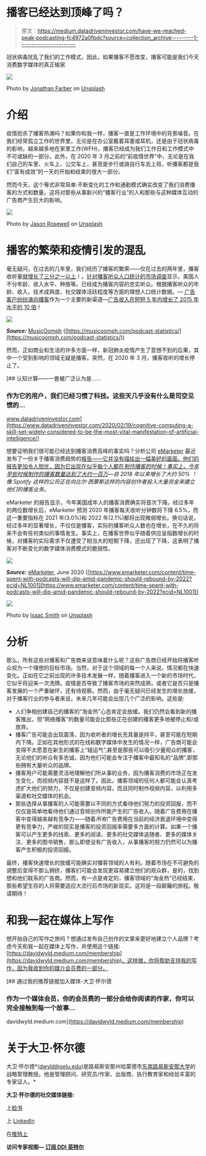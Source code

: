 # 播客已经达到顶峰了吗？

> 原文：<https://medium.datadriveninvestor.com/have-we-reached-peak-podcasting-fc4972a0fbdc?source=collection_archive---------1----------------------->

冠状病毒扰乱了我们的工作模式，因此，如果播客不愿改变，播客可能是我们今天消费数字媒体的真正输家

![](img/8ca1dc8729a0cede5369a23bb5346380.png)

Photo by [Jonathan Farber](https://unsplash.com/@farber?utm_source=medium&utm_medium=referral) on [Unsplash](https://unsplash.com?utm_source=medium&utm_medium=referral)

# 介绍

疫情扼杀了播客热潮吗？如果你和我一样，播客一直是工作环境中的背景噪音。在我们经常孤立工作的世界里，无论是在办公室戴着耳塞或耳机，还是由于冠状病毒的影响，越来越多地在家里工作(WFH)，播客已经成为我们工作日和工作模式中不可或缺的一部分。此外，在 2020 年 3 月之前的“前疫情世界”中，无论是在我们自己的车里、火车上、公交车上，甚至是步行或骑自行车去上班，听播客都是我们“富有成效”的一天的开始和结束的很大一部分。

然而今天，这个等式非常简单:不断变化的工作和通勤模式确实改变了我们消费播客的方式和数量。这将对那些从事新兴的“播客行业”的人和那些与这种媒体互动的广告商产生巨大的影响。

![](img/db6467a94660bee677effb7a64c9cc39.png)

Photo by [Jason Rosewell](https://unsplash.com/@jasonrosewell?utm_source=medium&utm_medium=referral) on [Unsplash](https://unsplash.com?utm_source=medium&utm_medium=referral)

# 播客的繁荣和疫情引发的混乱

毫无疑问，在过去的几年里，我们经历了播客的繁荣——仅在过去的两年里，播客收听量[就增长了三分之一以上](https://www.singlegrain.com/podcast/podcast-trends-2020/)！。[针对播客听众人口统计的市场调查](https://www.convinceandconvert.com/content-marketing/podcast-statistics-for-2020-charts-and-data/)显示，美国人不分年龄、收入水平、种族等。已经成为播客内容的忠实听众。根据播客听众的年龄、收入、技术成熟度、社交媒体活跃程度等方面的理想人口统计数据。— [广告客户纷纷涌向播客](https://www.bizjournals.com/bizwomen/news/latest-news/2019/06/advertisers-flock-to-podcasts-as-medium-grows.html?page=all)作为一个主要的新渠道—[广告收入在短短 5 年内增长了 2015 年水平的 10 倍](https://musicoomph.com/podcast-statistics/)！

![](img/0ecca7dbae45de08c9a4f4c4a40000a7.png)

***Source:*** [MusicOomph](https://musicoomph.com/) ([https://musicoomph.com/podcast-statistics/](https://musicoomph.com/podcast-statistics/))

然而，正如商业和生活的许多方面一样，新冠肺炎疫情产生了意想不到的后果，其中一个受到影响的领域无疑是播客。突然，在 2020 年 3 月，播客收听的增长停止了。

[](https://www.datadriveninvestor.com/2020/02/19/cognitive-computing-a-skill-set-widely-considered-to-be-the-most-vital-manifestation-of-artificial-intelligence/) [## 认知计算——一套被广泛认为是……

### 作为它的用户，我们已经习惯了科技。这些天几乎没有什么是司空见惯的…

www.datadriveninvestor.com](https://www.datadriveninvestor.com/2020/02/19/cognitive-computing-a-skill-set-widely-considered-to-be-the-most-vital-manifestation-of-artificial-intelligence/) 

想要证明我们很可能已经达到播客消费高峰的事实吗？分析公司 [eMarketer](https://www.emarketer.com/) 最近发布了一份关于播客消费趋势的[报告——它并没有描绘出一幅美好的画面。他们的报告更加令人担忧，因为它出现在似乎每个人都在*制作播客的时候！事实上，今年早些时候制作的播客数量*](https://www.emarketer.com/content/time-spent-with-podcasts-will-dip-amid-pandemic-should-rebound-by-2022?ecid=NL1001)*[达到了大约一百万](https://www.podcastinsights.com/podcast-statistics/)—*自 2018 年以来增长了大约 50%* ！像 Spotify 这样的公司正在向比尔·西蒙斯这样的内容创作者投入大量资金来建立他们的播客业务。*

eMarketer 的报告显示，今年美国成年人的播客消费确实将首次下降。经过多年的两位数增长后，eMarketer 预测 2020 年播客每天收听分钟数将下降 6.5%，而这一重要指标在 2021 年(3.0%)和 2022 年(2.1%)都将出现微弱增长。换句话说，经过多年的显著增长，不仅仅是播客，实际的播客听众人数也在增长，在不久的将来不会有任何类似的事情发生。事实上，在播客世界似乎随着供应呈指数增长的时候，对播客的实际需求不仅遭受了相当大的短期下降，还出现了下降，这表明了播客对不断变化的数字媒体消费模式的脆弱性。

![](img/57f9422d0828d14dc7ce2a55c96a9f74.png)

***Source:*** [eMarketer](https://www.emarketer.com/), June 2020 ([https://www.emarketer.com/content/time-spent-with-podcasts-will-dip-amid-pandemic-should-rebound-by-2022?ecid=NL1001](https://www.emarketer.com/content/time-spent-with-podcasts-will-dip-amid-pandemic-should-rebound-by-2022?ecid=NL1001))

![](img/85921ecc5e5289d97fdc4fd6b624501a.png)

Photo by [Isaac Smith](https://unsplash.com/@isaacmsmith?utm_source=medium&utm_medium=referral) on [Unsplash](https://unsplash.com?utm_source=medium&utm_medium=referral)

# 分析

那么，所有这些对播客和广告商来说意味着什么呢？这些广告商已经开始将播客听众视为一个理想的目标市场。当然，对于这个领域的每一个人来说，情况都在快速变化。正如在它之前出现的许多技术发展一样，随着播客进入一个新的市场时代，它似乎将迎来一次洗牌。疫情是否导致了播客市场的突然成熟，或者它是否只是播客发展的一个严重破坏，还有待观察。然而，由于毫无疑问已经发生的增长放缓，对于播客行业的参与者来说，未来几年可能会出现几个广泛的影响。这些是:

*   人们争相创建自己的播客的“淘金热”心态肯定会放缓。我们仍然会看到新的播客推出，但“网络播客”的数量可能会比那些正在创建的播客更多地被停止和/或放弃。
*   播客广告可能会出现震荡，因为收听者的增长充其量是持平，甚至可能在短期内下降。正如在其他形式的在线和数字媒体中发生的情况一样，广告商可能会变得不太愿意在新生的播客上“碰运气”,甚至是那些可以吸引少量观众的播客，无论他们的听众有多忠诚，因为他们可能会专注于播客中最知名的“品牌”,即那些拥有大量听众的品牌。
*   播客用户可能需要灵活地理解他们所从事的业务，因为播客消费的市场正在发生变化，而视频内容就不是这样了。因此，播客领域的任何人都可能会认真考虑扩大他们的努力，不仅是创建音频内容，而且同时制作视频内容，以利用多渠道和社交媒体的机会。
*   那些选择从事播客的人可能需要以不同的方式看待他们努力的投资回报，而不仅仅是简单地看待他们通过音频创作所能产生的广告收入。随着广告费用在播客中变得越来越有竞争力——随着*所有*广告费用在当前的经济衰退环境中变得更有竞争力，严峻的现实是播客的投资回报率需要多方面的计算。如果一个播客可以产生更多的线索、更多的阅读、更多的社交媒体追随者、更多的媒体关注、更多的图书销售，那么即使没有广告收入，从事播客的努力仍然可以为播客产生积极的投资回报。

最终，播客快速增长的放缓可能确实对播客领域的人有利。随着市场在不可避免的调整后变得不那么拥挤，播客们可能会发现更容易建立他们的观众群，是的，找到想和他们联系的广告商。然而，有一点是肯定的，播客领域的“淘金热”已经结束，那些希望生存的人将需要适应大流行后市场的新现实。这将是一段颠簸的旅程。敬请期待！

# **和我一起在媒体上写作**

想开始自己的写作之旅吗？想通过发布自己创作的文章来更好地建立个人品牌？考虑今天和我一起在媒体上写作，并使用这个链接:[https://davidwyld.medium.com/membership](https://davidwyld.medium.com/membership)。这样做，你将帮助支持我的写作，因为我收到你的媒介会员费的一部分。

[](https://davidwyld.medium.com/membership) [## 通过我的推荐链接加入媒体-大卫·怀尔德

### 作为一个媒体会员，你的会员费的一部分会给你阅读的作家，你可以完全接触到每一个故事…

davidwyld.medium.com](https://davidwyld.medium.com/membership) 

# 关于大卫·怀尔德

大卫·怀尔德*([dwyld@selu.edu](http://dwyld@selu.edu/))是路易斯安那州哈蒙德市[东南路易斯安那大学](https://www.southeastern.edu/)的战略管理教授。他是管理顾问、研究员/作家、出版商、执行教育家和经验丰富的专家证人。*

**大卫·怀尔德的社交媒体链接:**

上[脸书](https://www.facebook.com/david.wyld)

上 [LinkedIn](https://www.linkedin.com/in/david-wyld-4923707/)

在[推特上](https://twitter.com/GoodAdvicePub)

**访问专家视图—** [**订阅 DDI 英特尔**](https://datadriveninvestor.com/ddi-intel)